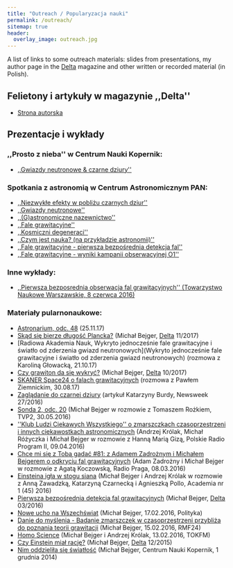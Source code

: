 ```yaml
---
title: "Outreach / Popularyzacja nauki" 
permalink: /outreach/
sitemap: true
header: 
  overlay_image: outreach.jpg
---
```


A list of links to some outreach materials: slides from presentations, 
my author page in the [Delta](http://www.deltami.edu.pl) 
magazine and other written or recorded material (in Polish).  

## Felietony i artykuły w magazynie ,,Delta''
* <a href="http://www.deltami.edu.pl/delta/autorzy/michal_bejger/">Strona autorska</a>

## Prezentacje i wykłady
 
### ,,Prosto z nieba'' w Centrum Nauki Kopernik: 
* <a href="../talks/gwiazdy_neutronowe_i_czarne_dziury.pdf">,,Gwiazdy neutronowe & czarne dziury''</a> 

### Spotkania z astronomią w Centrum Astronomicznym PAN: 
* <a href="../talks/wyklad.ppt">,,Niezwykłe efekty w pobliżu czarnych dziur''</a>
* <a href="../talks/gwiazdy_neutronowe.pdf">,,Gwiazdy neutronowe''</a>
* <a href="../talks/240111.pdf">,,(G)astronomiczne nazewnictwo''</a>
* <a href="../talks/falegrawitacyjne.odp">,,Fale grawitacyjne''</a>
* <a href="../talks/deg.pdf">,,Kosmiczni degeneraci''</a>
* <a href="../talks/czym_jest_nauka.pdf">,,Czym jest nauka? (na przykładzie astronomii)''</a>
* <a href="../talks/gw150914.pdf">,,Fale grawitacyjne - pierwsza bezpośrednia detekcja fal''</a>
* <a href="../talks/fg_afterO1.pdf">,,Fale grawitacyjne - wyniki kampanii obserwacyjnej O1''</a>

### Inne wykłady: 
* <a href="../talks/tnw080616.pdf">,,Pierwsza bezposrednia obserwacja fal grawitacyjnych''
                (Towarzystwo Naukowe Warszawskie, 8 czerwca 2016)
                </a>

### Materiały pularnonaukowe: 

* [Astronarium, odc. 48](https://www.youtube.com/watch?v=anyJW7u1Euw) (25.11.17)
* [Skąd się bierze długość Plancka?](http://www.deltami.edu.pl/temat/fizyka/fizyka_kwantowa/2017/10/23/Skad_sie_bierze_dlugosc_Plancka/) (Michał Bejger, [Delta](http://www.deltami.edu.pl) 11/2017)
* [Radiowa Akademia Nauk, Wykryto jednocześnie fale grawitacyjne i światło od zderzenia gwiazd neutronowych](Wykryto jednocześnie fale grawitacyjne i światło od zderzenia gwiazd neutronowych) (rozmowa z Karoliną Głowacką, 21.10.17) 
* [Czy grawiton da się wykryć?](http://www.deltami.edu.pl/temat/fizyka/grawitacja_i_wszechswiat/2017/09/20/Czy_grawiton_da_sie_wykryc/) (Michał Bejger, [Delta](http://www.deltami.edu.pl) 10/2017)
* [SKANER Space24 o falach grawitacyjnych](http://www.space24.pl/653920,skaner-space24-bejger-o-falach-grawitacyjnych-bardzo-trudno-jest-wygiac-czasoprzestrzen-tak-by-zaczela-drgac) (rozmowa z Pawłem Ziemnickim, 30.08.17)  
* [Zaglądanie do czarnej dziury](http://www.newsweek.pl/plus/nauka/fale-grawitacyjne-astrofizycy-potwierdzili-ich-istnienie-w-kosmosie,artykuly,387949,1,z.html) (artykuł Katarzyny Burdy, Newsweek 27/2016) 
* [Sonda 2, odc. 20](http://vod.tvp.pl/25270514/odc-20) (Michał Bejger w rozmowie z Tomaszem Rożkiem, TVP2, 30.05.2016)
* [''Klub Ludzi Ciekawych Wszystkiego'' o zmarszczkach czasoprzestrzeni i innych ciekawostkach astronomicznych](http://www.polskieradio.pl/8/405/Artykul/1605382,Rewelacje-nie-tylko-z-teleskopu-Hubblea) (Andrzej Królak, Michał Różyczka i Michał Bejger w rozmowie z Hanną Marią Gizą, Polskie Radio Program II, 09.04.2016)
* [Chce mi się z Tobą gadać #81: z Adamem Zadrożnym i Michałem Bejgerem o odkryciu fal grawitacyjnych](http://radiopraga.pl/archiwum-audio/1126-81-z-adamem-zadroznym-i-michalem-bejgerem-o-odkryciu-fal-grawitacyjnych) (Adam Zadrożny i Michał Bejger w rozmowie z Agatą Koczowską, Radio Praga, 08.03.2016)
* [Einsteina igła w stogu siana](http://www.naukaonline.pl/nasze-teksty/nauki-scisle/item/2827-einsteina-igla-w-stogu-siana) (Michał Bejger i Andrzej Królak w rozmowie z Anną Zawadzką, Katarzyną Czarnecką i Agnieszką Pollo, Academia nr 1 (45) 2016)
* [Pierwsza bezpośrednia detekcja fal grawitacyjnych](http://www.deltami.edu.pl/temat/fizyka/grawitacja_i_wszechswiat/2016/02/21/Pierwsza_bezposrednia_detekcja_fal/) (Michał Bejger, [Delta](http://www.deltami.edu.pl) 03/2016)
* [Nowe ucho na Wszechświat](http://archiwum.polityka.pl/autor/michal-bejger,0,14305.html) (Michał Bejger, 17.02.2016, Polityka)
* [Danie do myślenia - Badanie zmarszczek w czasoprzestrzeni przybliża do poznania teorii grawitacji](http://www.rmf24.pl/tylko-w-rmf24/danie-do-myslenia/news-michal-bejger-badanie-zmarszczek-w-czasoprzestrzeni-przybliz,nId,2145865) (Michał Bejger, 15.02.2016, RMF24)
* [Homo Science](http://audycje.tokfm.pl/odcinek/Przeglad-naukowych-newsow-tygodnia-Rozmowa-z-Polakami-zaangazowanymi-w-odkrycie-fal-grawitacyjnych-prof-Andrzej-Krolak-i-dr-Michal-Bejger/34362) (Michał Bejger i Andrzej Królak, 13.02.2016, TOKFM)
* [Czy Einstein miał rację?](http://www.deltami.edu.pl/temat/fizyka/grawitacja_i_wszechswiat/2015/11/26/Czy_Einstein_mial_racje/) (Michał Bejger, [Delta](http://www.deltami.edu.pl) 12/2015)
* [Nim oddzieliła się światłość](http://www.kopernik.org.pl/orientuj-sie-w-nauce/20140/nim-oddzielila-sie-swiatlosc/) (Michał Bejger, Centrum Nauki Kopernik, 1 grudnia 2014)


